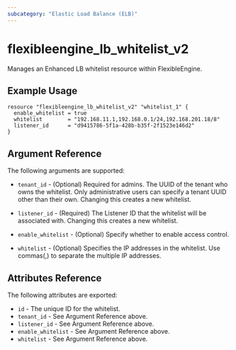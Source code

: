 ```yaml
---
subcategory: "Elastic Load Balance (ELB)"
---
```


# flexibleengine\_lb\_whitelist\_v2

Manages an Enhanced LB whitelist resource within FlexibleEngine.

## Example Usage

```hcl
resource "flexibleengine_lb_whitelist_v2" "whitelist_1" {
  enable_whitelist = true
  whitelist        = "192.168.11.1,192.168.0.1/24,192.168.201.18/8"
  listener_id      = "d9415786-5f1a-428b-b35f-2f1523e146d2"
}
```

## Argument Reference

The following arguments are supported:

* `tenant_id` - (Optional) Required for admins. The UUID of the tenant who owns
    the whitelist.  Only administrative users can specify a tenant UUID
    other than their own. Changing this creates a new whitelist.

* `listener_id` - (Required) The Listener ID that the whitelist will be associated with. Changing this creates a new whitelist.

* `enable_whitelist` - (Optional) Specify whether to enable access control.

* `whitelist` - (Optional) Specifies the IP addresses in the whitelist. Use commas(,) to separate
	the multiple IP addresses.

## Attributes Reference

The following attributes are exported:

* `id` - The unique ID for the whitelist.
* `tenant_id` - See Argument Reference above.
* `listener_id` - See Argument Reference above.
* `enable_whitelist` - See Argument Reference above.
* `whitelist` - See Argument Reference above.
